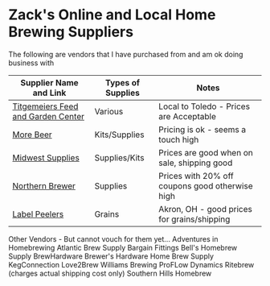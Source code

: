 # Zack's Online and Local Home Brewing Suppliers

The following are vendors that I have purchased from and am ok doing business with

| Supplier Name and Link                                           | Types of Supplies | Notes                                           |
| ---------------------------------------------------------------- | ----------------- | ----------------------------------------------- |
| [Titgemeiers Feed and Garden Center](http://www.titgemeiers.com) | Various           | Local to Toledo - Prices are Acceptable         |
| [More Beer](https://www.morebeer.com)                            | Kits/Supplies     | Pricing is ok - seems a touch high              |
| [Midwest Supplies](https://www.midwestsupplies.com)              | Supplies/Kits     | Prices are good when on sale, shipping good     |
| [Northern Brewer](https://www.northernbrewer.com)                | Supplies          | Prices with 20% off coupons good otherwise high |
| [Label Peelers](https://www.labelpeelers.com)                    | Grains            | Akron, OH - good prices for grains/shipping     |


Other Vendors - But cannot vouch for them yet...
Adventures in Homebrewing
Atlantic Brew Supply
Bargain Fittings
Bell's Homebrew Supply
BrewHardware
Brewer's Hardware
Home Brew Supply
KegConnection
Love2Brew
Williams Brewing
ProFLow Dynamics
Ritebrew (charges actual shipping cost only)
Southern Hills Homebrew
